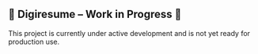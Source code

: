 ## 🚧 Digiresume – Work in Progress 🚧

This project is currently under active development and is not yet ready for production use.
